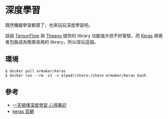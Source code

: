# 深度學習

既然機器學習都摸了，也來玩玩深度學習吧。

話說 [TensorFlow](https://www.tensorflow.org/) 與 [Theano](http://deeplearning.net/software/theano/) 提供的 library 功能強大但不好駕馭，而 [Keras](https://keras.io/) 將兩者包裝成為簡單易用的 library，所以改玩這個。

## 環境
```shell
$ docker pull ermaker/keras
$ docker run --rm -it -v $(pwd)/share:/share ermaker/keras bash
```

## 參考
- [一天搞懂深度學習 心得筆記](https://github.com/hugolu/learning-notes/blob/master/deep-learning.md)
- [keras 官網](https://keras.io/)
